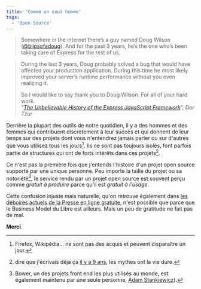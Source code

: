 ```yaml
---
title: 'Comme un seul homme'
tags:
  - 'Open Source'
---
```


> Somewhere in the internet there’s a guy named Doug Wilson
> ([@blipsofadoug](https://twitter.com/blipsofadoug)). And for the past 3 years,
> he’s the one who’s been taking care of Express for the rest of us.

<!-- more -->

> During the last 3 years, Doug probably solved a bug that would have affected
> your production application. During this time he most likely improved your
> server’s runtime performance without you even realizing it.
>
> So I would like to say thank you to Doug Wilson. For all of your hard work.  
> <cite>"[The Unbelievable History of the Express JavaScript Framework](http://thefullstack.xyz/history-express-javascript-framework/)",
> Dor Tzur</cite>

Derrière la plupart des outils de notre quotidien, il y a des hommes et des
femmes qui contribuent discrètement à leur succès et qui donnent de leur temps
sur des projets dont vous n'entendrez jamais parler ou sur d'autres que vous
utilisez tous les jours[^firefox]. Ils ne sont pas toujours isolés, font parfois
partie de structures qui ont de forts intérêts dans ces projets[^giga].

[^giga]: dire que j'écrivais déjà ça
  [il y a 9 ans](/2007/08/le-mythe-de-la-giga-communaute-open-source/ 'Le mythe de la giga-communauté open source'),
  les mythes ont la vie dure.

Ce n'est pas la première fois que j'entends l'histoire d'un projet open source
supporté par une unique personne. Peu importe la taille du projet ou sa
notoriété[^bower], le service rendu par un projet open source est souvent perçu
comme _gratuit à produire_ parce qu'il est _gratuit à l'usage_.

Cette confusion injuste mais naturelle, qu'on retrouve également dans
[les déboires actuels de la Presse en ligne gratuite](http://blog.temesis.com/post/2016/03/21/Chers-producteurs-de-contenus-les-bonnes-pratiques),
n'est possible que parce que le <span lang="en">Business Model</span> du Libre
est ailleurs. Mais un peu de gratitude ne fait pas de mal.

**Merci**.

[^bower]: Bower, un des projets <span lang="en">front end</span> les plus utilisés au
  monde, est également maintenu par une seule personne,
  [Adam Stankiewicz](https://twitter.com/sheerun)).

[^firefox]: Firefox, Wikipédia… ne sont pas des acquis et peuvent disparaître un jour.
